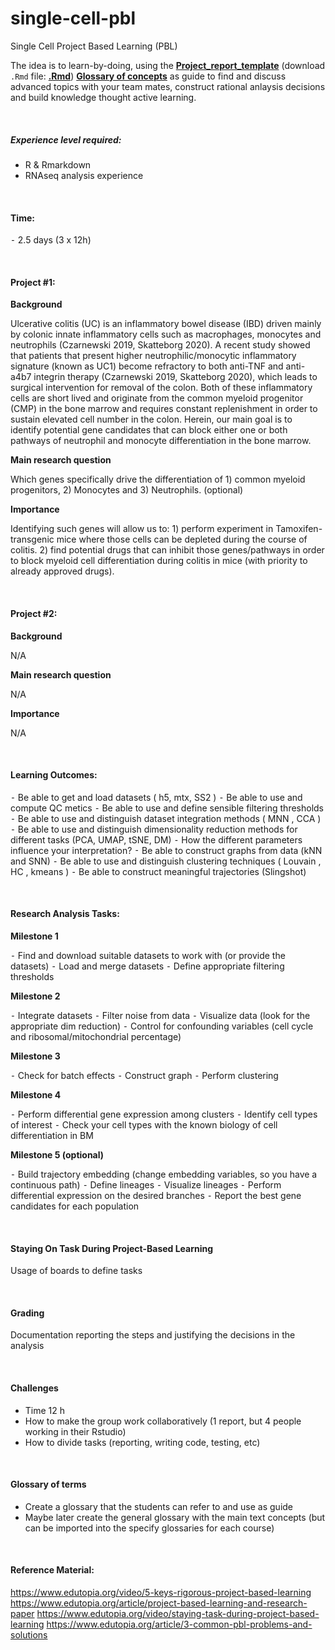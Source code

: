 # single-cell-pbl
Single Cell Project Based Learning (PBL)


The idea is to learn-by-doing, using the [**Project_report_template**](Project_report_template.md) (download `.Rmd` file: [**.Rmd**](Project_report_template.Rmd))  [**Glossary of concepts**](Glossary_of_concepts.md) as guide to find and discuss advanced topics with your team mates, construct rational anlaysis decisions and build knowledge thought active learning.

<br/>

##### Experience level required:

-	R & Rmarkdown
-	RNAseq analysis experience 

<br/>

#### Time:

⁃	2.5 days (3 x 12h)

<br/>

#### Project #1:

**Background**

Ulcerative colitis (UC) is an inflammatory bowel disease (IBD) driven mainly by colonic innate inflammatory cells such as macrophages, monocytes and neutrophils (Czarnewski 2019, Skatteborg 2020). A recent study showed that patients that present higher neutrophilic/monocytic inflammatory signature (known as UC1) become refractory to both anti-TNF and anti-a4b7 integrin therapy (Czarnewski 2019, Skatteborg 2020), which leads to surgical intervention for removal of the colon. Both of these inflammatory cells are short lived and originate from the common myeloid progenitor (CMP) in the bone marrow and requires constant replenishment in order to sustain elevated cell number in the colon. Herein, our main goal is to identify potential gene candidates that can block either one or both pathways of neutrophil and monocyte differentiation in the bone marrow.

**Main research question**

Which genes specifically drive the differentiation of 1) common myeloid progenitors, 2) Monocytes and 3) Neutrophils. (optional)

**Importance**

Identifying such genes will allow us to: 1) perform experiment in Tamoxifen-transgenic mice where those cells can be depleted during the course of colitis. 2) find potential drugs that can inhibit those genes/pathways in order to block myeloid cell differentiation during colitis in mice (with priority to already approved drugs).

<br/>

#### Project #2:

**Background**

N/A

**Main research question**

N/A

**Importance**

N/A

<br/>

#### Learning Outcomes:

⁃	Be able to get and load datasets ( h5, mtx, SS2 )
⁃	Be able to use and compute QC metics
⁃	Be able to use and define sensible filtering thresholds
⁃	Be able to use and distinguish dataset integration methods ( MNN , CCA )
⁃	Be able to use and distinguish dimensionality reduction methods for different tasks (PCA, UMAP, tSNE, DM)
⁃	How the different parameters influence your interpretation?
⁃	Be able to construct graphs from data (kNN and SNN)
⁃	Be able to use and distinguish clustering techniques ( Louvain , HC , kmeans )
⁃	Be able to construct meaningful trajectories (Slingshot)

<br/>

#### Research Analysis Tasks:

**Milestone 1**

⁃	Find and download suitable datasets to work with (or provide the datasets)
⁃	Load and merge datasets
⁃	Define appropriate filtering thresholds

**Milestone 2**

⁃	Integrate datasets
⁃	Filter noise from data
⁃	Visualize data (look for the appropriate dim reduction)
⁃	Control for confounding variables (cell cycle and ribosomal/mitochondrial percentage)

**Milestone 3**

⁃	Check for batch effects
⁃	Construct graph
⁃	Perform clustering

**Milestone 4**

⁃	Perform differential gene expression among clusters
⁃	Identify cell types of interest
⁃	Check your cell types with the known biology of cell differentiation in BM


**Milestone 5 (optional)**

⁃	Build trajectory embedding (change embedding variables, so you have a continuous path)
⁃	Define lineages
⁃	Visualize lineages
⁃	Perform differential expression on the desired branches
⁃	Report the best gene candidates for each population


<br/>

#### Staying On Task During Project-Based Learning
Usage of boards to define tasks

<br/>

#### Grading
Documentation reporting the steps and justifying the decisions in the analysis

<br/>

#### Challenges
-	Time 12 h
-	How to make the group work collaboratively (1 report, but 4 people working in their Rstudio)
-	How to divide tasks (reporting, writing code, testing, etc)

<br/>

#### Glossary of terms
-	Create a glossary that the students can refer to and use as guide
-	Maybe later create the general glossary with the main text concepts (but can be imported into the specify glossaries for each course)

<br/>

#### Reference Material:
https://www.edutopia.org/video/5-keys-rigorous-project-based-learning
https://www.edutopia.org/article/project-based-learning-and-research-paper
https://www.edutopia.org/video/staying-task-during-project-based-learning
https://www.edutopia.org/article/3-common-pbl-problems-and-solutions




